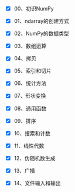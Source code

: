 - [x] 00、初识NumPy
- [x] 01、ndarray的创建方式
- [x] 02、NumPy的数据类型
- [x] 03、数组运算
- [x] 04、拷贝
- [x] 05、索引和切片
- [x] 06、统计方法
- [x] 07、形状变换
- [x] 08、通用函数
- [x] 09、排序
- [x] 10、搜索和计数
- [x] 11、线性代数
- [x] 12、伪随机数生成
- [x] 13、广播
- [x] 14、文件输入和输出

